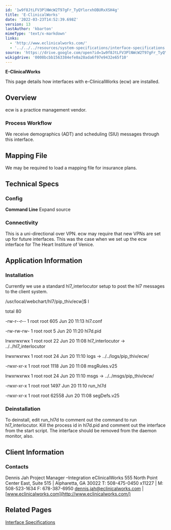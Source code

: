 ```yaml
---
id: '1w9f8JtLFV3PlNWcW2T97gFr_TyQYlorxhOBURxXSH4g'
title: 'E-ClinicalWorks'
date: '2022-03-23T14:52:39.698Z'
version: 13
lastAuthor: 'kbarton'
mimeType: 'text/x-markdown'
links:
  - 'http://www.eclinicalworks.com/'
  - '../../../resources/system-specifications/interface-specifications.md'
source: 'https://drive.google.com/open?id=1w9f8JtLFV3PlNWcW2T97gFr_TyQYlorxhOBURxXSH4g'
wikigdrive: '0008bcbb1563384efe0a28ada6f97e9432e65f10'
---
```

**E-ClinicalWorks**

This page details how interfaces with e-ClinicalWorks (ecw) are installed.

## Overview

ecw is a practice management vendor.

### Process Workflow

We receive demographics (ADT) and scheduling (SIU) messages through this interface.

## Mapping File

We may be required to load a mapping file for insurance plans.

## Technical Specs

### Config

**Command Line**  Expand source

<profile name="COMMAND_LINE">

<item name="x" value="3" />

<item name="D" value="1" />

<item name="r" value="0" />

</profile>

<profile name="TRANSLATE">

<item name="DOC_TYPES" value="0" />

<item name="DOC_LOCATIONS" value="0" />

<item name="APT_TYPES" value="1" />

<item name="APT_ROOMS" value="0" />

<item name="APT_LOCATIONS" value="1" />

<item name="PAT_ETHNICITY" value="1" />

<item name="PAT_RACE" value="1" />

<item name="OBS_CODE" value="0" />

<item name="ENC_SERV_CODES" value="0" />

<item name="ENC_LOCATIONS" value="0" />

<item name="PATIENT_LOCATIONS" value="0" />

<item name="INS_COMPANY_NAME" value="0" />

<item name="ENC_TYPES" value="1" />

</profile>

<profile name="INTERFACE">

<item name="MASTER" value="1" />

<item name="NAME" value="eCW" />

<item name="RULES_EXT" value=".v25" />

<item name="PID_FILE" value="./hl7d.pid" />

<item name="FORMAT_XTN_USE_PHONE2" value="1" />

<item name="TXA_FIGURE_SERVICE_DATE_OUT" value="0" />

<item name="XCN_REMOVE_LT_ALPHA_FROM_XID" value="0" />

<item name="USE_ACCOUNT_NUMBER_FROM_PID" value="0" />

</profile>

<profile name="HACKS">

<item name="NEURO_HACK" value="1" />

<item name="EXPERIOR_SCHEDULING_HACK" value="1" />

</profile>

<profile name="SCHEDULING">

<item name="NO_ENCOUNTERS" value="1" />

<item name="GET_COMMENTS_FROM_SCH" value="1" />

</profile>

<profile name="INTERNAL_PMR">

<item name="PARTITION" value="ECW" />

<item name="FEILD" value="4" />

<item name="TRIM_LEADING_ALPHA" value="0" />

<item name="ADD_LEADING_ZEROS" value="0" />

<item name="ADD_TRAILING_ZEROS" value="0" />

</profile>

<profile name="EXTERNAL_PMR">

<item name="PARTITION" value="MR" />

<item name="FEILD" value="2" />

<item name="TRIM_LEADING_ALPHA" value="1" />

<item name="TRIM_LEADING_ZEROS" value="0" />

<item name="ADD_LEADING_ZEROS" value="0" />

<item name="ADD_TRAILING_ZEROS" value="0" />

</profile>

<profile name="ATTENDING_USER">

<item name="PROCESS" value="1" />

<item name="DEPT" value="Physicians" />

<item name="STATUS" value="2" />

<item name="PASSWD" value="" />

<item name="OPTIONS" value="5" />

</profile>

<profile name="ADMITTING_USER">

<item name="DEPT" value="Physicians" />

<item name="STATUS" value="2" />

<item name="PASSWD" value="" />

<item name="OPTIONS" value="4" />

</profile>

<profile name="SCHEDULED_USER">

<item name="DEPT" value="Physicians" />

<item name="STATUS" value="2" />

<item name="PASSWD" value="" />

<item name="OPTIONS" value="4" />

</profile>

<profile name="REFERRING_USER">

<item name="PROCESS" value="1" />

<item name="DEPT" value="Referring Physicians" />

<item name="STATUS" value="2" />

<item name="PASSWD" value="" />

<item name="OPTIONS" value="5" />

</profile>

<profile name="FAMILY_USER">

<item name="PROCESS" value="0" />

<item name="DEPT" value="Referring Physicians" />

<item name="STATUS" value="2" />

<item name="PASSWD" value="" />

<item name="OPTIONS" value="5" />

</profile>

<profile name="ORIGINATOR_USER">

<item name="PROCESS" value="1" />

<item name="DEPT" value="Physicians" />

<item name="STATUS" value="2" />

<item name="PASSWD" value="" />

<item name="OPTIONS" value="0" />

</profile>

</interface>

### Connectivity

This is a uni-directional over VPN. ecw may require that new VPNs are set up for future interfaces. This was the case when we set up the ecw interface for The Heart Institure of Venice.

## Application Information

### Installation

Currently we use a standard hl7_interlocutor setup to post the hl7 messages to the client system.

/usr/local/webchart/hl7/pip_thiv/ecw]$ l

total 80

-rw-r--r-- 1 root root   605 Jun 20 11:13 hl7.conf

-rw-rw-rw- 1 root root 	5 Jun 20 11:20 hl7d.pid

lrwxrwxrwx 1 root root	22 Jun 20 11:08 hl7_interlocutor -> ../../hl7_interlocutor

lrwxrwxrwx 1 root root	24 Jun 20 11:10 logs -> ../../logs/pip_thiv/ecw/

-rwxr-xr-x 1 root root  1118 Jun 20 11:08 msgRules.v25

lrwxrwxrwx 1 root root	24 Jun 20 11:10 msgs -> ../../msgs/pip_thiv/ecw/

-rwxr-xr-x 1 root root  1497 Jun 20 11:10 run_hl7d

-rwxr-xr-x 1 root root 62558 Jun 20 11:08 segDefs.v25

### Deinstallation

To deinstall, edit run_hl7d to comment out the command to run hl7_interlocutor. Kill the process id in hl7d.pid and comment out the interface from the start script. The interface should be removed from the daemon monitor, also.

## Client Information

### Contacts

Dennis Jah Project Manager –Integration eClinicalWorks 555 North Point Center East, Suite 515 | Alpharetta, GA 30022 T: 508-475-0450 x11227 | M: 508-523-1634 F: 678-387-6950 dennis.jah@eclinicalworks.com |[ ](http://www.eclinicalworks.com/)[www.eclinicalworks.com](http://www.eclinicalworks.com/)

## Related Pages

[Interface Specifications](../../../resources/system-specifications/interface-specifications.md)
